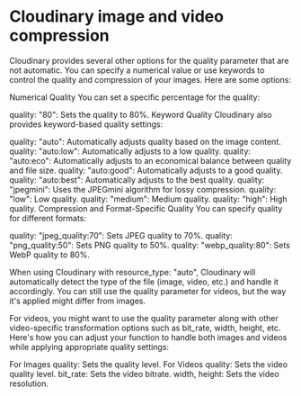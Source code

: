 # Cloudinary image and video compression

Cloudinary provides several other options for the quality parameter that are not automatic. You can specify a numerical value or use keywords to control the quality and compression of your images. Here are some options:

Numerical Quality
You can set a specific percentage for the quality:

quality: "80": Sets the quality to 80%.
Keyword Quality
Cloudinary also provides keyword-based quality settings:

quality: "auto": Automatically adjusts quality based on the image content.
quality: "auto:low": Automatically adjusts to a low quality.
quality: "auto:eco": Automatically adjusts to an economical balance between quality and file size.
quality: "auto:good": Automatically adjusts to a good quality.
quality: "auto:best": Automatically adjusts to the best quality.
quality: "jpegmini": Uses the JPEGmini algorithm for lossy compression.
quality: "low": Low quality.
quality: "medium": Medium quality.
quality: "high": High quality.
Compression and Format-Specific Quality
You can specify quality for different formats:

quality: "jpeg_quality:70": Sets JPEG quality to 70%.
quality: "png_quality:50": Sets PNG quality to 50%.
quality: "webp_quality:80": Sets WebP quality to 80%.



When using Cloudinary with resource_type: "auto", Cloudinary will automatically detect the type of the file (image, video, etc.) and handle it accordingly. You can still use the quality parameter for videos, but the way it's applied might differ from images.

For videos, you might want to use the quality parameter along with other video-specific transformation options such as bit_rate, width, height, etc. Here's how you can adjust your function to handle both images and videos while applying appropriate quality settings:

For Images
quality: Sets the quality level.
For Videos
quality: Sets the video quality level.
bit_rate: Sets the video bitrate.
width, height: Sets the video resolution.